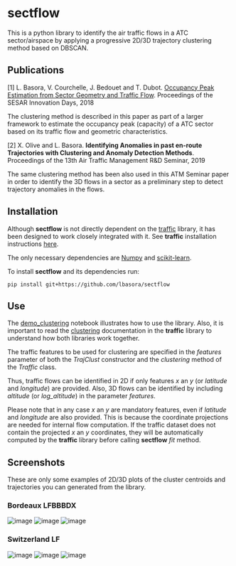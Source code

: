 # sectflow
This is a python library to identify the air traffic flows in a ATC sector/airspace by applying a progressive 2D/3D trajectory clustering method based on DBSCAN.

## Publications
[1] L. Basora, V. Courchelle, J. Bedouet and T. Dubot.
[Occupancy Peak Estimation from Sector Geometry and Traffic Flow](https://www.sesarju.eu/sites/default/files/documents/sid/2018/papers/SIDs_2018_paper_23.pdf). Proceedings of the SESAR Innovation Days, 2018

The clustering method is described in this paper as part of a larger framework to estimate the occupancy peak (capacity) of a ATC sector based on its traffic flow and geometric characteristics.

[2] X. Olive and L. Basora.
**Identifying Anomalies in past en-route Trajectories with Clustering and Anomaly Detection Methods**. Proceedings of the 13th Air Traffic Management R&D Seminar, 2019

The same clustering method has been also used in this ATM Seminar paper in order to identify the 3D flows in a sector as a preliminary step to detect trajectory anomalies in the flows.

## Installation
Although **sectflow** is not directly dependent on the [traffic](https://github.com/xoolive/traffic) library, it has been designed to work closely integrated with it. See **traffic** installation instructions [here](https://github.com/xoolive/traffic).

The only necessary dependencies are [Numpy](https://www.numpy.org/) and [scikit-learn](https://scikit-learn.org/stable/).

To install **sectflow** and its dependencies run:

```
pip install git+https://github.com/lbasora/sectflow
```

## Use
The [demo_clustering](https://github.com/lbasora/sectflow/blob/master/demo_clustering.ipynb) notebook illustrates how to use the library. Also, it is important to read the [clustering](https://traffic-viz.github.io/clustering.html) documentation in the **traffic** library to understand how both libraries work together.

The traffic features to be used for clustering are specified in the _features_ parameter of both the _TrajClust_ constructor and the _clustering_ method of the _Traffic_ class. 

Thus, traffic flows can be identified in 2D if only features _x_ an _y_ (or _latitude_ and _longitude_) are provided. Also, 3D flows can be identified by including _altitude_ (or _log_altitude_) in the parameter _features_. 

Please note that in any case  _x_ an _y_ are mandatory features, even if _latitude_ and _longitude_ are also provided. This is because the coordinate projections are needed for internal flow computation. If the traffic dataset does not contain the projected _x_ an _y_ coordinates, they will be automatically computed by the **traffic** library before calling **sectflow** _fit_ method.

## Screenshots
These are only some examples of 2D/3D plots of the cluster centroids and trajectories you can generated from the library.

### Bordeaux LFBBBDX
![image](https://user-images.githubusercontent.com/41791151/58747600-c3a23500-846d-11e9-8f3e-72cba4407156.png)
![image](https://user-images.githubusercontent.com/41791151/58747604-cf8df700-846d-11e9-80db-9a9e0543209e.png)
![image](https://user-images.githubusercontent.com/41791151/58747607-df0d4000-846d-11e9-98b7-4087e38df887.png)

### Switzerland LF
![image](https://user-images.githubusercontent.com/41791151/58747609-e6cce480-846d-11e9-8673-eeeee662035b.png)
![image](https://user-images.githubusercontent.com/41791151/58747869-5a242580-8471-11e9-9973-d00b69e71c08.png)
![image](https://user-images.githubusercontent.com/41791151/58747615-f9471e00-846d-11e9-93a5-9706e9fb9eba.png)




